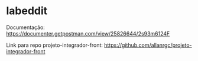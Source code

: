# labeddit

Documentação: https://documenter.getpostman.com/view/25826644/2s93m6124F

Link para repo projeto-integrador-front: https://github.com/allanrgc/projeto-integrador-front
